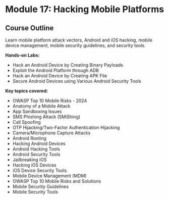 # Module 17: Hacking Mobile Platforms

## Course Outline

Learn mobile platform attack vectors, Android and iOS hacking, mobile device management, mobile security guidelines, and security tools.

**Hands-on Labs:**

- Hack an Android Device by Creating Binary Payloads
- Exploit the Android Platform through ADB
- Hack an Android Device by Creating APK File
- Secure Android Devices using Various Android Security Tools

**Key topics covered:**

- OWASP Top 10 Mobile Risks - 2024
- Anatomy of a Mobile Attack
- App Sandboxing Issues
- SMS Phishing Attack (SMiShing)
- Call Spoofing
- OTP Hijacking/Two-Factor Authentication Hijacking
- Camera/Microphone Capture Attacks
- Android Rooting
- Hacking Android Devices
- Android Hacking Tools
- Android Security Tools
- Jailbreaking iOS
- Hacking iOS Devices
- iOS Device Security Tools
- Mobile Device Management (MDM)
- OWASP Top 10 Mobile Risks and Solutions
- Mobile Security Guidelines
- Mobile Security Tools
